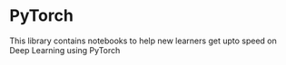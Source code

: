 # PyTorch
This library contains notebooks to help new learners get upto speed on Deep Learning using PyTorch
